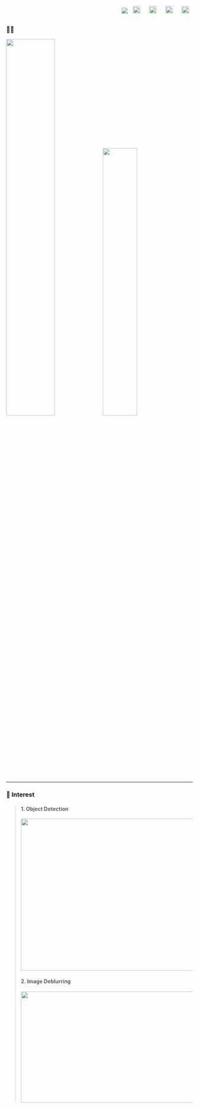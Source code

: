 <p align="right">
 <a href="https://github.com/ohjunee"><img src="https://hits.seeyoufarm.com/api/count/incr/badge.svg?url=https%3A%2F%2Fgithub.com%2Fohjunee%2Fhit-counter&count_bg=%23ACACAC&title_bg=%23000000&icon=github.svg&icon_color=%23E7E7E7&title=Github&edge_flat=false"/></a> 
 <a href="https://www.cprogramming.com/" target="_blank"><img style="margin: 10px" src="https://profilinator.rishav.dev/skills-assets/c-original.svg" alt="C" height="20" /></a>
 <a href="https://www.cplusplus.com/" target="_blank"><img style="margin: 10px" src="https://profilinator.rishav.dev/skills-assets/cplusplus-original.svg" alt="C++" height="20" /></a>
 <a href="https://www.python.org/" target="_blank"><img style="margin: 10px" src="https://profilinator.rishav.dev/skills-assets/python-original.svg" alt="Python" height="20" /></a>
 <a href="https://pytorch.org/" target="_blank"><img style="margin: 10px" src="https://profilinator.rishav.dev/skills-assets/pytorch-icon.svg" alt="pytorch" height="20" /></a>  
</p>

### 🧍‍♂️

<p align="left">
 <img width="51%"  src="https://github-readme-stats.vercel.app/api?username=ohjunee&count_private=true&show_icons=true&include_all_commits=false&text_bold=false&hide_border=true&hide_title=true&theme=transparent&layout=compact" />
 <img width="43%"  src="https://github-readme-stats.vercel.app/api/top-langs/?username=ohjunee&hide_title=true&layout=compact&theme=transparent&hide_border=true" />  
</p>

***   
 
 ### 🔭 Interest 

> #### 1. Object Detection  
> <img src="https://user-images.githubusercontent.com/49416429/209580526-5afb4039-6e05-41f3-866d-5eda19b421ba.png" width="2000" height="410"/>
>   
> #### 2. Image Deblurring  
> <img src="https://user-images.githubusercontent.com/49416429/209651222-11363520-277c-41aa-b478-824acc766506.png" width="700" height="300"/>

<!--

**ohjunee/ohjunee** is a ✨ _special_ ✨ repository because its `README.md` (this file) appears on your GitHub profile.

Here are some ideas to get you started:

- 🔭 I’m currently working on ...
- 🌱 I’m currently learning ...
- 👯 I’m looking to collaborate on ...
- 🤔 I’m looking for help with ...
- 💬 Ask me about ...
- 📫 How to reach me: ...
- 😄 Pronouns: ...
- ⚡ Fun fact: ...
-->
